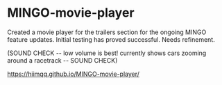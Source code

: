 # MINGO-movie-player

Created a movie player for the trailers section for the ongoing MINGO feature updates. Initial testing has proved successful. Needs refinement.

(SOUND CHECK -- low volume is best! currently shows cars zooming around a racetrack -- SOUND CHECK)

https://hiimqq.github.io/MINGO-movie-player/
